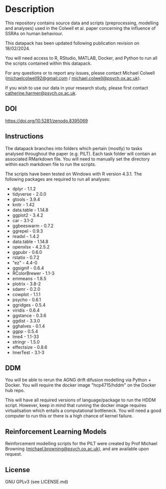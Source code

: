 # Description

This repository contains source data and scripts (preprocessing, modelling and analyses) used in the Colwell et al. paper concerning the influence of SSRAs on human behaviour.

This datapack has been updated following publication revision on 18/02/2024.

You will need access to R, RStudio, MATLAB, Docker, and Python to run all the scripts contained within this datapack. 

For any questions or to report any issues, please contact Michael Colwell (michaelcolwell92@gmail.com / michael.colwell@psych.ox.ac.uk).

If you wish to use our data in your research study, please first contact catherine.harmer@psych.ox.ac.uk.

## DOI

https://doi.org/10.5281/zenodo.8395069

## Instructions

The datapack branches into folders which pertain (mostly) to tasks analysed throughout the paper (e.g. PILT). Each task folder will contain an associated RMarkdown file. You will need
to manually set the directory within each markdown file to run the scripts.

The scripts have been tested on Windows with R version 4.3.1. The following packages are required to run all analyses:

* dplyr - 1.1.2
* tidyverse - 2.0.0
* gtools - 3.9.4
* knitr - 1.42
* data.table - 1.14.8
* ggplot2 - 3.4.2
* car - 3.1-2
* ggbeeswarm - 0.7.2
* ggrepel - 0.9.3
* readxl - 1.4.2
* data.table - 1.14.8
* openxlsx - 4.2.5.2
* ggpubr - 0.6.0
* rstatix - 0.7.2
* "ez" - 4.4-0
* ggsignif - 0.6.4
* RColorBrewer - 1.1-3
* emmeans - 1.8.5
* plotrix - 3.8-2
* sdamr - 0.2.0
* cowplot - 1.1.1
* psycho - 0.6.1
* ggridges - 0.5.4
* viridis - 0.6.4
* ggstance - 0.3.6
* ggdist - 3.3.0
* gghalves - 0.1.4
* ggpp - 0.5.4
* lme4 - 1.1-33
* stringr - 1.5.0
* effectsize - 0.8.6
* lmerTest - 3.1-3

## DDM

You will be able to rerun the AGNG drift difusion modelling via Python + Docker. You will require the docker image "hcp4715/hddm" on the Docker hub repo.

This will have all required versions of language/package to run the HDDM script. However, keep in mind that running the docker image requires virtualisation which entails a computational bottleneck. You will
need a good computer to run this or there is a high chance of kernel failure. 

## Reinforcement Learning Models

Reinforcement modelling scripts for the PILT were created by Prof Michael Browning (michael.browning@psych.ox.ac.uk), and are available upon request. 

## License

GNU GPLv3 (see LICENSE.md)
